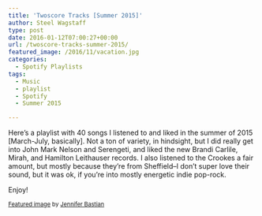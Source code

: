```yaml
---
title: 'Twoscore Tracks [Summer 2015]'
author: Steel Wagstaff
type: post
date: 2016-01-12T07:00:27+00:00
url: /twoscore-tracks-summer-2015/
featured_image: /2016/11/vacation.jpg
categories:
  - Spotify Playlists
tags:
  - Music
  - playlist
  - Spotify
  - Summer 2015

---
```

Here&#8217;s a playlist with 40 songs I listened to and liked in the summer of 2015 [March-July, basically]. Not a ton of variety, in hindsight, but I did really get into John Mark Nelson and Serengeti, and liked the new Brandi Carlile, Mirah, and Hamilton Leithauser records. I also listened to the Crookes a fair amount, but mostly because they&#8217;re from Sheffield&#8211;I don&#8217;t super love their sound, but it was ok, if you&#8217;re into mostly energetic indie pop-rock.

Enjoy!



<small><a href="https://www.flickr.com/photos/jenniferhelen/19350356703/in/datetaken/" target="_blank">Featured image</a> by <a href="http://jenniferbastianphotography.com" target="_blank">Jennifer Bastian</a></small>